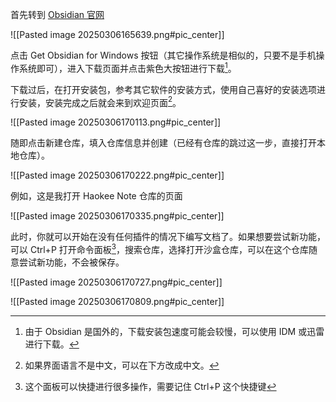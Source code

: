 首先转到 [Obsidian 官网](https://obsidian.md/)

![[Pasted image 20250306165639.png#pic_center]]

点击 Get Obsidian for Windows 按钮（其它操作系统是相似的，只要不是手机操作系统即可），进入下载页面并点击紫色大按钮进行下载[^1]。

[^1]: 由于 Obsidian 是国外的，下载安装包速度可能会较慢，可以使用 IDM 或迅雷进行下载。

下载过后，在打开安装包，参考其它软件的安装方式，使用自己喜好的安装选项进行安装，安装完成之后就会来到欢迎页面[^2]。

![[Pasted image 20250306170113.png#pic_center]]

[^2]: 如果界面语言不是中文，可以在下方改成中文。

随即点击新建仓库，填入仓库信息并创建（已经有仓库的跳过这一步，直接打开本地仓库）。

![[Pasted image 20250306170222.png#pic_center]]

例如，这是我打开 Haokee Note 仓库的页面

![[Pasted image 20250306170335.png#pic_center]]

此时，你就可以开始在没有任何插件的情况下编写文档了。如果想要尝试新功能，可以 Ctrl+P 打开命令面板[^3]，搜索仓库，选择打开沙盒仓库，可以在这个仓库随意尝试新功能，不会被保存。

![[Pasted image 20250306170727.png#pic_center]]

![[Pasted image 20250306170809.png#pic_center]]

[^3]: 这个面板可以快捷进行很多操作，需要记住 Ctrl+P 这个快捷键